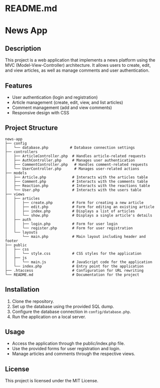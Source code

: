 # README.md

# News App

## Description
This project is a web application that implements a news platform using the MVC (Model-View-Controller) architecture. It allows users to create, edit, and view articles, as well as manage comments and user authentication.

## Features
- User authentication (login and registration)
- Article management (create, edit, view, and list articles)
- Comment management (add and view comments)
- Responsive design with CSS

## Project Structure
```
news-app
├── config
│   └── database.php          # Database connection settings
├── controllers
│   ├── ArticleController.php  # Handles article-related requests
│   ├── AuthController.php     # Manages user authentication
│   ├── CommentController.php   # Handles comment-related requests
│   └── UserController.php      # Manages user-related actions
├── models
│   ├── Article.php            # Interacts with the articles table
│   ├── Comment.php            # Interacts with the comments table
│   ├── Reaction.php           # Interacts with the reactions table
│   └── User.php               # Interacts with the users table
├── views
│   ├── articles
│   │   ├── create.php         # Form for creating a new article
│   │   ├── edit.php           # Form for editing an existing article
│   │   ├── index.php          # Displays a list of articles
│   │   └── show.php           # Displays a single article's details
│   ├── auth
│   │   ├── login.php          # Form for user login
│   │   └── register.php       # Form for user registration
│   └── layouts
│       └── main.php           # Main layout including header and footer
├── public
│   ├── css
│   │   └── style.css          # CSS styles for the application
│   ├── js
│   │   └── main.js            # JavaScript code for the application
│   └── index.php              # Entry point for the application
├── .htaccess                  # Configuration for URL rewriting
└── README.md                  # Documentation for the project
```

## Installation
1. Clone the repository.
2. Set up the database using the provided SQL dump.
3. Configure the database connection in `config/database.php`.
4. Run the application on a local server.

## Usage
- Access the application through the public/index.php file.
- Use the provided forms for user registration and login.
- Manage articles and comments through the respective views.

## License
This project is licensed under the MIT License.